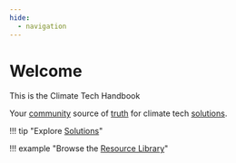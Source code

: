 ```yaml
---
hide:
  - navigation
---
```


# Welcome

This is the Climate Tech Handbook

Your [community](/contribute) source of [truth](../contribute/#quality-journalism) for climate tech [solutions](solutions).

!!! tip "Explore [Solutions](solutions)"

!!! example "Browse the [Resource Library](resources)"

<!-- !!! example "Our top priorities" -->

<!-- !!! example "Become a member" [heart donate] -->
<!--stackedit_data:
eyJoaXN0b3J5IjpbMTU4NzI1MjM1MV19
-->